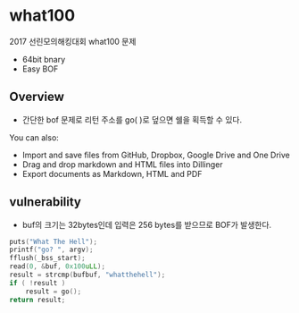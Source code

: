 # what100

2017 선린모의해킹대회 what100 문제

  - 64bit bnary
  - Easy BOF

## Overview

  - 간단한 bof 문제로 리턴 주소를 go( )로 덮으면 쉘을 획득할 수 있다.


You can also:
  - Import and save files from GitHub, Dropbox, Google Drive and One Drive
  - Drag and drop markdown and HTML files into Dillinger
  - Export documents as Markdown, HTML and PDF


## vulnerability

- buf의 크기는 32bytes인데 입력은 256 bytes를 받으므로 BOF가 발생한다.

```c
puts("What The Hell");
printf("go? ", argv);
fflush(_bss_start);
read(0, &buf, 0x100uLL);
result = strcmp(bufbuf, "whatthehell");
if ( !result )
    result = go();
return result;
```

